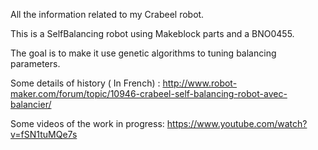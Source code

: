 All the information related to my Crabeel robot.

This is a SelfBalancing robot using Makeblock parts and a BNO0455.

The goal is to make it use genetic algorithms to tuning balancing parameters.

Some details of history ( In French) :
http://www.robot-maker.com/forum/topic/10946-crabeel-self-balancing-robot-avec-balancier/

Some videos of the work in progress:
https://www.youtube.com/watch?v=fSN1tuMQe7s



